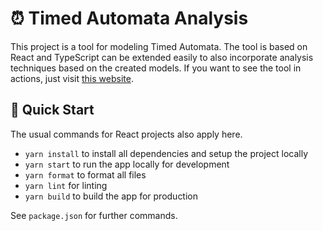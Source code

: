 # ⏰ Timed Automata Analysis

This project is a tool for modeling Timed Automata.
The tool is based on React and TypeScript can be extended easily to also incorporate analysis techniques based on the created models.
If you want to see the tool in actions, just visit [this website](https://luth1um.github.io/timed-automata-analysis/).

## 🚀 Quick Start

The usual commands for React projects also apply here.

- `yarn install` to install all dependencies and setup the project locally
- `yarn start` to run the app locally for development
- `yarn format` to format all files
- `yarn lint` for linting
- `yarn build` to build the app for production

See `package.json` for further commands.
